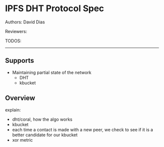 IPFS DHT Protocol Spec
======================

Authors: David Dias

Reviewers:

TODOS:

-----------------------

> 

## Supports

- Maintaining partial state of the network
  - DHT
  - kbucket

## Overview



explain:
- dht/coral, how the algo works
- kbucket
- each time a contact is made with a new peer, we check to see if it is a better candidate for our kbucket
- xor metric
